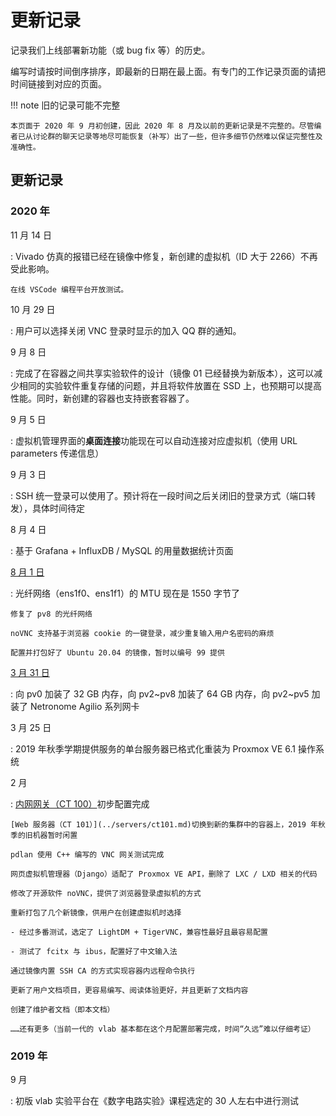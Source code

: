 # 更新记录

记录我们上线部署新功能（或 bug fix 等）的历史。

编写时请按时间倒序排序，即最新的日期在最上面。有专门的工作记录页面的请把时间链接到对应的页面。

!!! note 旧的记录可能不完整

    本页面于 2020 年 9 月初创建，因此 2020 年 8 月及以前的更新记录是不完整的。尽管编者已从讨论群的聊天记录等地尽可能恢复（补写）出了一些，但许多细节仍然难以保证完整性及准确性。

## 更新记录

### 2020 年

11 月 14 日

:   Vivado 仿真的报错已经在镜像中修复，新创建的虚拟机（ID 大于 2266）不再受此影响。

    在线 VSCode 编程平台开放测试。

10 月 29 日

:   用户可以选择关闭 VNC 登录时显示的加入 QQ 群的通知。

9 月 8 日

:   完成了在容器之间共享实验软件的设计（镜像 01 已经替换为新版本），这可以减少相同的实验软件重复存储的问题，并且将软件放置在 SSD 上，也预期可以提高性能。同时，新创建的容器也支持嵌套容器了。

9 月 5 日

:   虚拟机管理界面的**桌面连接**功能现在可以自动连接对应虚拟机（使用 URL parameters 传递信息）

9 月 3 日

:   SSH 统一登录可以使用了。预计将在一段时间之后关闭旧的登录方式（端口转发），具体时间待定

8 月 4 日

:   基于 Grafana + InfluxDB / MySQL 的用量数据统计页面

[8 月 1 日](records/2020-08-01.md)

:   光纤网络（ens1f0、ens1f1）的 MTU 现在是 1550 字节了

    修复了 pv8 的光纤网络

    noVNC 支持基于浏览器 cookie 的一键登录，减少重复输入用户名密码的麻烦

    配置并打包好了 Ubuntu 20.04 的镜像，暂时以编号 99 提供

[3 月 31 日](records/2020-03-31.md)

:   向 pv0 加装了 32 GB 内存，向 pv2~pv8 加装了 64 GB 内存，向 pv2~pv5 加装了 Netronome Agilio 系列网卡

3 月 25 日

:   2019 年秋季学期提供服务的单台服务器已格式化重装为 Proxmox VE 6.1 操作系统

2 月

:   [内网网关（CT 100）](../servers/ct100.md)初步配置完成

    [Web 服务器（CT 101）](../servers/ct101.md)切换到新的集群中的容器上，2019 年秋季的旧机器暂时闲置

    pdlan 使用 C++ 编写的 VNC 网关测试完成

    网页虚拟机管理器（Django）适配了 Proxmox VE API，删除了 LXC / LXD 相关的代码

    修改了开源软件 noVNC，提供了浏览器登录虚拟机的方式

    重新打包了几个新镜像，供用户在创建虚拟机时选择

    - 经过多番测试，选定了 LightDM + TigerVNC，兼容性最好且最容易配置

    - 测试了 fcitx 与 ibus，配置好了中文输入法

    通过镜像内置 SSH CA 的方式实现容器内远程命令执行

    更新了用户文档项目，更容易编写、阅读体验更好，并且更新了文档内容

    创建了维护者文档（即本文档）

    ……还有更多（当前一代的 vlab 基本都在这个月配置部署完成，时间“久远”难以仔细考证）

### 2019 年

9 月

:   初版 vlab 实验平台在《数字电路实验》课程选定的 30 人左右中进行测试
